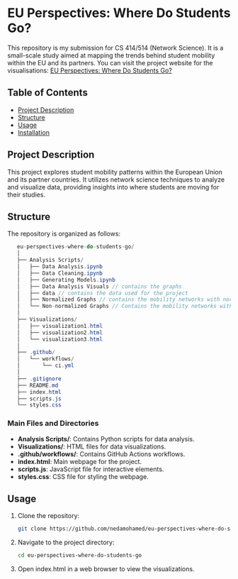 # EU Perspectives: Where Do Students Go?

This repository is my submission for CS 414/514 (Network Science). It is a small-scale study aimed at mapping the trends behind student mobility within the EU and its partners.
You can visit the project website for the visualisations: [EU Perspectives: Where Do Students Go?](https://nedamohamed.github.io/eu-perspectives-where-do-students-go/)

## Table of Contents
- [Project Description](#project-description)
- [Structure](#structure)
- [Usage](#usage)
- [Installation](#installation)

## Project Description
This project explores student mobility patterns within the European Union and its partner countries. It utilizes network science techniques to analyze and visualize data, providing insights into where students are moving for their studies.

## Structure
The repository is organized as follows:
```csharp
   eu-perspectives-where-do-students-go/
   │
   ├── Analysis Scripts/
   │   ├── Data Analysis.ipynb
   │   ├── Data Cleaning.ipynb
   │   ├── Generating Models.ipynb
   │   ├── Data Analysis Visuals // contains the graphs
   │   ├── data // contains the data used for the project
   │   ├── Normalized Graphs // contains the mobility networks with normalized values
   │   └── Non-normalized Graphs // Contains the mobility networks with non-normalized values
   │
   ├── Visualizations/
   │   ├── visualization1.html
   │   ├── visualization2.html
   │   └── visualization3.html
   │
   ├── .github/
   │   └── workflows/
   │       └── ci.yml
   │
   ├── .gitignore
   ├── README.md
   ├── index.html
   ├── scripts.js
   └── styles.css
```


### Main Files and Directories
- **Analysis Scripts/**: Contains Python scripts for data analysis.
- **Visualizations/**: HTML files for data visualizations.
- **.github/workflows/**: Contains GitHub Actions workflows.
- **index.html**: Main webpage for the project.
- **scripts.js**: JavaScript file for interactive elements.
- **styles.css**: CSS file for styling the webpage.

## Usage
1. Clone the repository:
   ```bash
   git clone https://github.com/nedamohamed/eu-perspectives-where-do-students-go.git
2. Navigate to the project directory:
   ```bash
   cd eu-perspectives-where-do-students-go
3. Open index.html in a web browser to view the visualizations.
